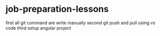# job-preparation-lessons
first all git command are write manually 
second git push and pull using vs code 
third setup angular project 